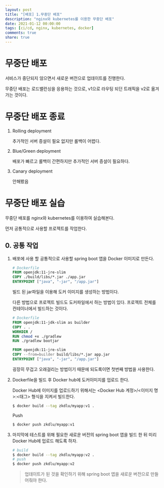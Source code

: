 ```yaml
---
layout: post
title: "[배포] 1.무중단 배포"
description: "nginx와 kubernetes를 이용한 무중단 배포"
date: 2021-01-12 00:00:00
tags: [ci/cd, nginx, kubernetes, docker]
comments: true
share: true
---
```




# 무중단 배포

서비스가 중단되지 않으면서 새로운 버전으로 업데이트를 진행한다.

무중단 배포는 로드밸런싱을 응용하는 것으로, v1으로 라우팅 되던 트래픽을 v2로 옮겨가는 것이다.



# 무중단 배포 종료

1. Rolling deployment

   추가적인 서버 증설이 필요 없지만 롤백이 어렵다.

2. Blue/Green deployment

   배포가 빠르고 롤백이 간편하지만 추가적인 서버 증설이 필요하다.

3. Canary deployment

   안해봤음



# 무중단 배포 실습

무중단 배포를 nginx와 kubernetes를 이용하여 실습해본다.

먼저 공통적으로 사용할 프로젝트를 작업한다.

## 0. 공통 작업

1. 배포에 사용 할 공통적으로 사용할 spring boot 앱을 Docker 이미지로 만든다.

    ```dockerfile
    # Dockerfile
    FROM openjdk:11-jre-slim
    COPY ./build/libs/*.jar ./app.jar
    ENTRYPOINT ["java", "-jar", "/app.jar"]
    ```

    빌드 된 jar파일을 이용해 도커 이미지를 생성하는 방법이다.

    다른 방법으로 프로젝트 빌드도 도커파일에서 하는 방법이 있다. 프로젝트 전체를 컨테이너에서 빌드하는 것이다.

    ```dockerfile
    # Dockerfile
    FROM openjdk:11-jdk-slim as builder
    COPY . .
    WORKDIR /
    RUN chmod +x ./gradlew
    RUN ./gradlew bootjar

    FROM openjdk:11-jre-slim
    COPY --from=builder build/libs/*.jar app.jar
    ENTRYPOINT ["java", "-jar", "/app.jar"]
    ```

    굉장히 무겁고 오래걸리는 방법이기 때문에 되도록이면 첫번째 방법을 사용한다.



2. Dockerfile을 빌드 후 Docker hub에 도커이미지를 업로드 한다.

   Docker Hub에 이미지를 업로드하기 위해서는 <Docker Hub 계정>/<이미지 명>:<태그> 형식을 지켜서 빌드한다.

   ```bash
   $ docker build --tag zkdlu/myapp:v1 .
   ```

   Push

   ```bash
   $ docker push zkdlu/myapp:v1
   ```



3. 마지막에 테스트를 위해 필요한 새로운 버전의 spring boot 앱을 빌드 한 뒤 미리 Docker Hub에 업로드 해도록 하자.

   ```bash
   # build
   $ docker build --tag zkdlu/myapp:v2 .
   # push
   $ docker push zkdlu/myapp:v2
   ```

   > 업데이트가 된 것을 확인하기 위해 spring boot 앱을 새로운 버전으로 만들어줘야 한다.

